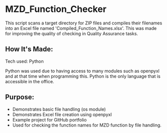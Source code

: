 # MZD_Function_Checker

This script scans a target directory for ZIP files and compiles their filenames into an Excel file named 'Compiled_Function_Names.xlsx'. This was made for improving the quality of checking in Quality Assurance tasks.

## How It's Made:
Tech used: Python

Python was used due to having access to many modules such as openpyxl and at that time when programming this. Python is the only language that is accessible in the office.

## Purpose:
- Demonstrates basic file handling (os module)
- Demonstrates Excel file creation using openpyxl
- Example project for GitHub portfolio
- Used for checking the function names for MZD function by file handling.
